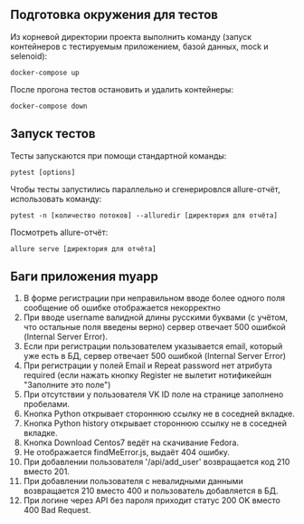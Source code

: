 ## Подготовка окружения для тестов
Из корневой директории проекта выполнить команду (запуск контейнеров с тестируемым приложением, базой данных, mock и selenoid):

```docker-compose up```

После прогона тестов остановить и удалить контейнеры:

```docker-compose down```

## Запуск тестов
Тесты запускаются при помощи стандартной команды:

```pytest [options]```

Чтобы тесты запустились параллельно и сгенерировлся allure-отчёт, использовать команду:

```pytest -n [количество потоков] --alluredir [директория для отчёта]```

Посмотреть allure-отчёт:

```allure serve [директория для отчёта]```

## Баги приложения myapp
1. В форме регистрации при неправильном вводе более одного поля сообщение об ошибке отображается некорректно
2. При вводе username валидной длины русскими буквами (c учётом, что остальные поля введены верно) сервер отвечает 500 ошибкой (Internal Server Error). 
3. Если при регистрации пользователем указывается email, который уже есть в БД, сервер отвечает 500 ошибкой (Internal Server Error)
4. При регистрации у полей Email и Repeat password нет атрибута required (если нажать кнопку Register не вылетит нотификейшн "Заполните это поле")
5. При отсутствии у пользователя VK ID поле на странице заполнено пробелами.
6. Кнопка Python открывает стороннюю ссылку не в соседней вкладке.
7. Кнопка Python history открывает стороннюю ссылку не в соседней вкладке.
8. Кнопка Download Centos7 ведёт на скачивание Fedora.
9. Не отображается findMeError.js, выдаёт 404 ошибку.
10. При добавлении пользователя '/api/add_user' возвращается код 210 вместо 201.
11. При добавлении пользователя с невалидными данными возвращается 210 вместо 400 и пользователь добавляется в БД.
12. При логине через API без пароля приходит статус 200 OK вместо 400 Bad Request.